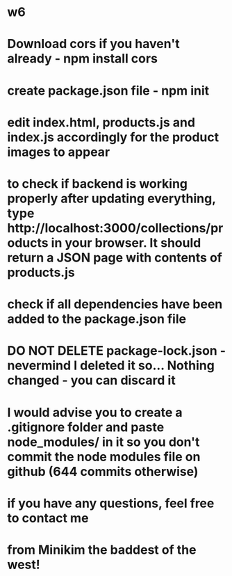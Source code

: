 # w6
# Download cors if you haven't already - npm install cors
# create package.json file - npm init
# edit index.html, products.js and index.js accordingly for the product images to appear
# to check if backend is working properly after updating everything, type http://localhost:3000/collections/products in your browser. It should return a JSON page with contents of products.js
# check if all dependencies have been added to the package.json file
# DO NOT DELETE package-lock.json - nevermind I deleted it so... Nothing changed - you can discard it
# I would advise you to create a .gitignore folder and  paste node_modules/ in it so you don't commit the node modules file on github (644 commits otherwise)
# if you have any questions, feel free to contact me
# from Minikim the baddest of the west!
